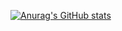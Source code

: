 

[![Anurag's GitHub stats](https://github-readme-stats.vercel.app/api?username=Menusyes&show_icons=true&theme=tokyonight&locale=cn)](https://github.com/Menusyes)
